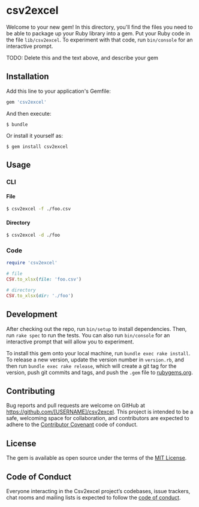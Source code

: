 # csv2excel

Welcome to your new gem! In this directory, you'll find the files you need to be able to package up your Ruby library into a gem. Put your Ruby code in the file `lib/csv2excel`. To experiment with that code, run `bin/console` for an interactive prompt.

TODO: Delete this and the text above, and describe your gem

## Installation

Add this line to your application's Gemfile:

```ruby
gem 'csv2excel'
```

And then execute:

    $ bundle

Or install it yourself as:

    $ gem install csv2excel

## Usage

### CLI

#### File

```bash
$ csv2excel -f ./foo.csv
```

#### Directory

```bash
$ csv2excel -d ./foo
```

### Code

```ruby
require 'csv2excel'

# file
CSV.to_xlsx(file: 'foo.csv')

# directory
CSV.to_xlsx(dir: './foo')
```


## Development

After checking out the repo, run `bin/setup` to install dependencies. Then, run `rake spec` to run the tests. You can also run `bin/console` for an interactive prompt that will allow you to experiment.

To install this gem onto your local machine, run `bundle exec rake install`. To release a new version, update the version number in `version.rb`, and then run `bundle exec rake release`, which will create a git tag for the version, push git commits and tags, and push the `.gem` file to [rubygems.org](https://rubygems.org).

## Contributing

Bug reports and pull requests are welcome on GitHub at https://github.com/[USERNAME]/csv2excel. This project is intended to be a safe, welcoming space for collaboration, and contributors are expected to adhere to the [Contributor Covenant](http://contributor-covenant.org) code of conduct.

## License

The gem is available as open source under the terms of the [MIT License](https://opensource.org/licenses/MIT).

## Code of Conduct

Everyone interacting in the Csv2excel project’s codebases, issue trackers, chat rooms and mailing lists is expected to follow the [code of conduct](https://github.com/[USERNAME]/csv2excel/blob/master/CODE_OF_CONDUCT.md).
